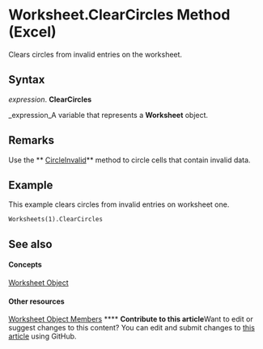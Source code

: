 
# Worksheet.ClearCircles Method (Excel)

Clears circles from invalid entries on the worksheet.


## Syntax

 _expression_. **ClearCircles**

 _expression_A variable that represents a  **Worksheet** object.


## Remarks

Use the  ** [CircleInvalid](d0e697a4-0c8a-bf2a-06a1-e162696a64dd.md)** method to circle cells that contain invalid data.


## Example

This example clears circles from invalid entries on worksheet one.


```
Worksheets(1).ClearCircles
```


## See also


#### Concepts


 [Worksheet Object](182b705e-854a-81cc-a4b0-59b942de55ae.md)
#### Other resources


 [Worksheet Object Members](f8c1afea-1a1c-f5e4-37e3-52c434c8c157.md)
****   **Contribute to this article**Want to edit or suggest changes to this content? You can edit and submit changes to  [this article](https://github.com/jhershey00/VBA_Excel_Test/OpenXMLCon/articles/74795226-886b-5922-5448-b93355415bd1.md) using GitHub.

